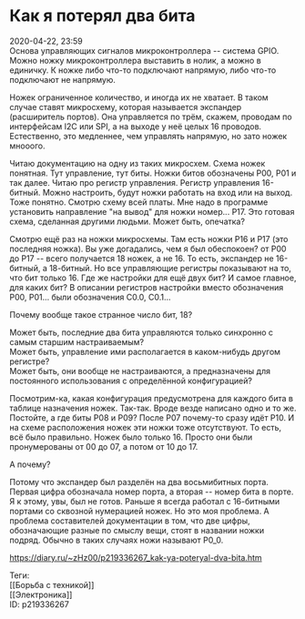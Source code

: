 Как я потерял два бита
=======================

   
 2020-04-22, 23:59   
  Основа управляющих сигналов микроконтроллера -- система GPIO. Можно ножку микроконтроллера выставить в нолик, а можно в единичку. К ножке либо что-то подключают напрямую, либо что-то подключают не напрямую.   
   
 Ножек ограниченное количество, и иногда их не хватает. В таком случае ставят микросхему, которая называется экспандер (расширитель портов). Она управляется по трём, скажем, проводам по интерфейсам I2C или SPI, а на выходе у неё целых 16 проводов. Естественно, это медленнее, чем управлять напрямую, но зато ножек мнооого.   
   
 Читаю документацию на одну из таких микросхем. Схема ножек понятная. Тут управление, тут биты. Ножки битов обозначены P00, P01 и так далее. Читаю про регистр управления. Регистр управления 16-битный. Можно настроить, будут ножки работать на вход или на выход. Тоже понятно. Смотрю схему всей платы. Мне надо в программе установить направление "на вывод" для ножки номер... P17. Это готовая схема, сделанная другими людьми. Может быть, опечатка?   
   
 Смотрю ещё раз на ножки микросхемы. Там есть ножки P16 и P17 (это последняя ножка). Вы уже догадались, чем я был обеспокоен? от P00 до P17 -- всего получается 18 ножек, а не 16. То есть, экспандер не 16-битный, а 18-битный. Но все управляющие регистры показывают на то, что бит только 16. Где же настройки для ещё двух бит? И самое главное, для каких бит? В описании регистров настройки вместо обозначения P00, P01... были обозначения C0.0, C0.1...   
   
 Почему вообще такое странное число бит, 18?   
   
 Может быть, последние два бита управляются только синхронно с самым старшим настраиваемым?   
 Может быть, управление ими располагается в каком-нибудь другом регистре?   
 Может быть, они вообще не настраиваются, а предназначены для постоянного использования с определённой конфигурацией?   
   
 Посмотрим-ка, какая конфигурация предусмотрена для каждого бита в таблице назначения ножек. Так-так. Вроде везде написано одно и то же. Постойте, а где биты P08 и P09? После P07 почему-то сразу идёт P10. И на схеме расположения ножек эти ножки тоже отсутствуют. То есть, всё было правильно. Ножек было только 16. Просто они были пронумерованы от 00 до 07, а потом от 10 до 17.   
   
 А почему?   
   
 Потому что экспандер был разделён на два восьмибитных порта. Первая цифра обозначала номер порта, а вторая -- номер бита в порте. Я к этому, увы, был не готов. Раньше я всегда работал с 16-битными портами со сквозной нумерацией ножек. Но это моя проблема. А проблема составителей документации в том, что две цифры, обозначающие разные по смыслу вещи, стоят в названии ножки подряд. Обычно в таких случаях ножи называют P0\_0.   
    
 <https://diary.ru/~zHz00/p219336267_kak-ya-poteryal-dva-bita.htm>   
   
 Теги:   
 [[Борьба с техникой]]   
 [[Электроника]]   
 ID: p219336267